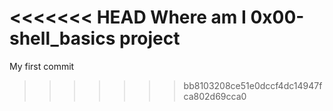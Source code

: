 <<<<<<< HEAD
Where am I 0x00-shell_basics project
=======
My first commit
>>>>>>> bb8103208ce51e0dccf4dc14947fca802d69cca0
